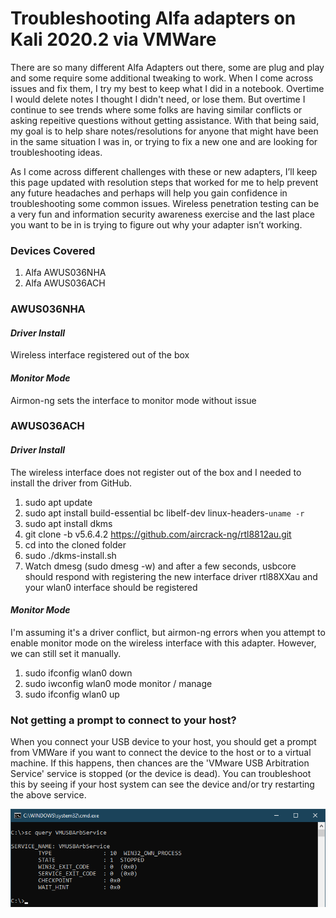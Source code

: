 # Troubleshooting Alfa adapters on Kali 2020.2 via VMWare

There are so many different Alfa Adapters out there, some are plug and play and some require some additional tweaking to work. When I come across issues and fix them, I try my best to keep what I did in a notebook. Overtime I would delete notes I thought I didn't need, or lose them. But overtime I continue to see trends where some folks are having similar conflicts or asking repeitive questions without getting assistance. With that being said, my goal is to help share notes/resolutions for anyone that might have been in the same situation I was in, or trying to fix a new one and are looking for troubleshooting ideas. 

As I come across different challenges with these or new adapters, I’ll keep this page updated with resolution steps that worked for me to help prevent any future headaches and perhaps will help you gain confidence in troubleshooting some common issues. Wireless penetration testing can be a very fun and information security awareness exercise and the last place you want to be in is trying to figure out why your adapter isn’t working. 

### Devices Covered

1. Alfa AWUS036NHA
2. Alfa AWUS036ACH

### AWUS036NHA

#### *Driver Install*

Wireless interface registered out of the box

#### *Monitor Mode*

Airmon-ng sets the interface to monitor mode without issue

### AWUS036ACH

#### *Driver Install*

The wireless interface does not register out of the box and I needed to install the driver from GitHub.

1. sudo apt update
2. sudo apt install build-essential bc libelf-dev linux-headers-`uname -r`
3. sudo apt install dkms
4. git clone -b v5.6.4.2 https://github.com/aircrack-ng/rtl8812au.git
5. cd into the cloned folder
6. sudo ./dkms-install.sh
7. Watch dmesg (sudo dmesg -w) and after a few seconds, usbcore should respond with registering the new interface driver rtl88XXau and your wlan0 interface should be registered

#### *Monitor Mode*

I'm assuming it's a driver conflict, but airmon-ng errors when you attempt to enable monitor mode on the wireless interface with this adapter. However, we can still set it manually.

1. sudo ifconfig wlan0 down
2. sudo iwconfig wlan0 mode monitor / manage
3. sudo ifconfig wlan0 up

### Not getting a prompt to connect to your host?
When you connect your USB device to your host, you should get a prompt from VMWare if you want to connect the device to the host or to a virtual machine. If this happens, then chances are the 'VMware USB Arbitration Service' service is stopped (or the device is dead). You can troubleshoot this by seeing if your host system can see the device and/or try restarting the above service.

![Alt text](https://github.com/gh0x0st/alfa_troubleshooting/blob/master/Screenshots/sc_query.png?raw=true "sc query")
